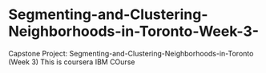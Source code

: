# Segmenting-and-Clustering-Neighborhoods-in-Toronto-Week-3-
Capstone Project: Segmenting-and-Clustering-Neighborhoods-in-Toronto (Week 3)
This is coursera IBM COurse
